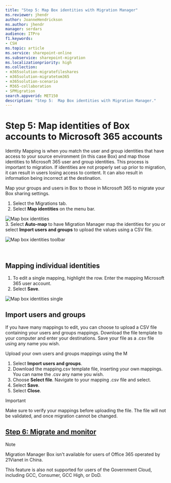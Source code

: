 ```yaml
---
title: "Step 5: Map Box identities with Migration Manager"
ms.reviewer: jhendr
author: JoanneHendrickson
ms.author: jhendr
manager: serdars
audience: ITPro
f1.keywords:
- CSH
ms.topic: article
ms.service: sharepoint-online
ms.subservice: sharepoint-migration
ms.localizationpriority: high
ms.collection: 
- m365solution-migratefileshares
- m365solution-migratetom365
- m365solution-scenario
- M365-collaboration
- SPMigration
search.appverid: MET150
description: "Step 5:  Map Box identities with Migration Manager." 
---
```


# Step 5: Map identities of Box accounts to Microsoft 365 accounts

Identity Mapping is when you match the user and group identities that have access to your source environment (in this case Box) and map those identities to Microsoft 365 user and group identities. This process is important to migration. If identities are not properly set up prior to migration, it can result in users losing access to content. It can also result in information being incorrect at the destination.

Map your groups and users in Box to those in Microsoft 365 to migrate your Box sharing settings.

1. Select the Migrations tab.
2. Select **Map identities** on the menu bar.

![Map box identities](media/mm-box-upload-destinations-bulk.png)
</br>
3.  Select **Auto-map** to have Migration Manager map the identities for you or select **Import users and groups** to upload the values using a CSV file.

![Map box identities toolbar](media/mm-box-map-identities-toolbar.png)

</br>

## Mapping individual identities

1. To edit a single mapping, highlight the row. Enter the mapping Microsoft 365 user account. 
2. Select **Save**.

![Map box identities single](media/mm-box-map-identity-single.png)

## Import users and groups

If you have many mappings to edit, you can choose to upload a CSV file containing your users and groups mappings. Download the  file template to your computer and enter your destinations. Save your file as a .csv file using any name you wish. 

Upload your own users and groups mappings using the M
1. Select **Import users and groups**.
2. Download the mapping.csv template file, inserting your own mappings. You can name the .csv any name you wish.
3. Choose **Select file**. Navigate to your mapping .csv file and select.
4. Select **Save**.
5. Select **Close**.


>[!Important]
>Make sure to verify your mappings before uploading the file.  The file will not be validated, and once migration cannot be changed.


## [**Step 6: Migrate and monitor**](mm-box-step6-migrate-monitor.md)


>[!NOTE]
>Migration Manager Box isn't available for users of Office 365 operated by 21Vianet in China.
>
> This feature is also not supported for users of the Government Cloud, including GCC, Consumer, GCC High, or DoD.